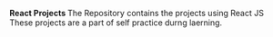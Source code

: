 <b> React Projects </b>
The Repository contains the projects using React JS <br>
These projects are a part of self practice durng laerning.
